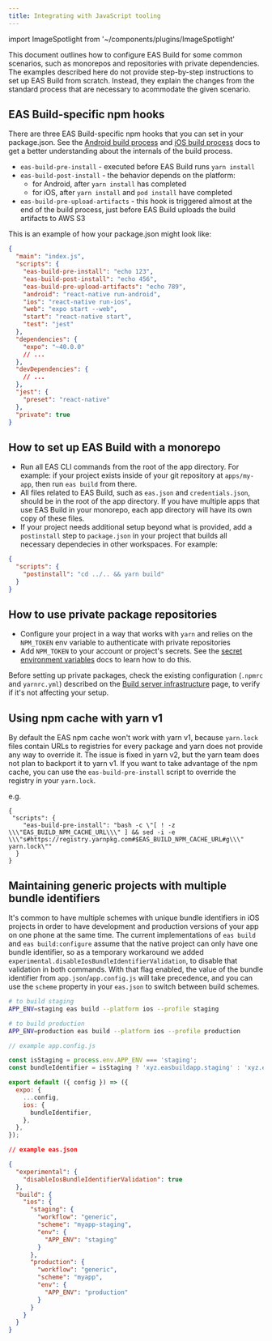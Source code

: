 ```yaml
---
title: Integrating with JavaScript tooling
---
```


import ImageSpotlight from '~/components/plugins/ImageSpotlight'

This document outlines how to configure EAS Build for some common scenarios, such as monorepos and repositories with private dependencies. The examples described here do not provide step-by-step instructions to set up EAS Build from scratch. Instead, they explain the changes from the standard process that are necessary to acommodate the given scenario.

## EAS Build-specific npm hooks

There are three EAS Build-specific npm hooks that you can set in your package.json. See the [Android build process](android-builds.md) and [iOS build process](ios-builds.md) docs to get a better understanding about the internals of the build process.

- `eas-build-pre-install` - executed before EAS Build runs `yarn install`
- `eas-build-post-install` - the behavior depends on the platform:
  - for Android, after `yarn install` has completed
  - for iOS, after `yarn install` and `pod install` have completed
- `eas-build-pre-upload-artifacts` - this hook is triggered almost at the end of the build process, just before EAS Build uploads the build artifacts to AWS S3

This is an example of how your package.json might look like:

```json
{
  "main": "index.js",
  "scripts": {
    "eas-build-pre-install": "echo 123",
    "eas-build-post-install": "echo 456",
    "eas-build-pre-upload-artifacts": "echo 789",
    "android": "react-native run-android",
    "ios": "react-native run-ios",
    "web": "expo start --web",
    "start": "react-native start",
    "test": "jest"
  },
  "dependencies": {
    "expo": "~40.0.0"
    // ...
  },
  "devDependencies": {
    // ...
  },
  "jest": {
    "preset": "react-native"
  },
  "private": true
}
```

## How to set up EAS Build with a monorepo

- Run all EAS CLI commands from the root of the app directory. For example: if your project exists inside of your git repository at `apps/my-app`, then run `eas build` from there.
- All files related to EAS Build, such as `eas.json` and `credentials.json`, should be in the root of the app directory. If you have multiple apps that use EAS Build in your monorepo, each app directory will have its own copy of these files.
- If your project needs additional setup beyond what is provided, add a `postinstall` step to `package.json` in your project that builds all necessary dependecies in other workspaces. For example:

```json
{
  "scripts": {
    "postinstall": "cd ../.. && yarn build"
  }
}
```

## How to use private package repositories

- Configure your project in a way that works with `yarn` and relies on the `NPM_TOKEN` env variable to authenticate with private repositories
- Add `NPM_TOKEN` to your account or project's secrets. See the [secret environment variables](/build-reference/variables/#using-secrets-in-environment-variables) docs to learn how to do this.

<ImageSpotlight alt="Secret creation UI filled" src="/static/images/eas-build/environment-secrets/secrets-create-filled.png" />

Before setting up private packages, check the existing configuration (`.npmrc` and `yarnrc.yml`) described on the [Build server infrastructure](/build-reference/infrastructure) page, to verify if it's not affecting your setup.

## Using npm cache with yarn v1

By default the EAS npm cache won't work with yarn v1, because `yarn.lock` files contain URLs to registries for every package and yarn does not provide any way to override it. The issue is fixed in yarn v2, but the yarn team does not plan to backport it to yarn v1. If you want to take advantage of the npm cache, you can use the `eas-build-pre-install` script to override the registry in your `yarn.lock`.

e.g.

```
{
 "scripts": {
    "eas-build-pre-install": "bash -c \"[ ! -z \\\"EAS_BUILD_NPM_CACHE_URL\\\" ] && sed -i -e \\\"s#https://registry.yarnpkg.com#$EAS_BUILD_NPM_CACHE_URL#g\\\" yarn.lock\""
  }
}
```

## Maintaining generic projects with multiple bundle identifiers

It's common to have multiple schemes with unique bundle identifiers in iOS projects in order to have development and production versions of your app on one phone at the same time. The current implementations of `eas build` and `eas build:configure` assume that the native project can only have one bundle identifier, so as a temporary workaround we added `experimental.disableIosBundleIdentifierValidation`, to disable that validation in both commands. With that flag enabled, the value of the bundle identifier from `app.json`/`app.config.js` will take precedence, and you can use the `scheme` property in your `eas.json` to switch between build schemes.

```bash
# to build staging
APP_ENV=staging eas build --platform ios --profile staging

# to build production
APP_ENV=production eas build --platform ios --profile production
```

```js
// example app.config.js

const isStaging = process.env.APP_ENV === 'staging';
const bundleIdentifier = isStaging ? 'xyz.easbuildapp.staging' : 'xyz.easbuildapp';

export default ({ config }) => ({
  expo: {
    ...config,
    ios: {
      bundleIdentifier,
    },
  },
});
```

```json
// example eas.json

{
  "experimental": {
    "disableIosBundleIdentifierValidation": true
  },
  "build": {
    "ios": {
      "staging": {
        "workflow": "generic",
        "scheme": "myapp-staging",
        "env": {
          "APP_ENV": "staging"
        }
      },
      "production": {
        "workflow": "generic",
        "scheme": "myapp",
        "env": {
          "APP_ENV": "production"
        }
      }
    }
  }
}
```
